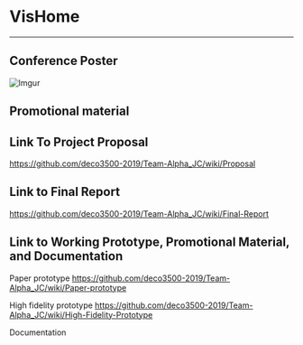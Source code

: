 # VisHome
***
## Conference Poster
![Imgur](https://i.imgur.com/R4s1DUi.jpg)
## Promotional material

## Link To Project Proposal
https://github.com/deco3500-2019/Team-Alpha_JC/wiki/Proposal

## Link to Final Report
https://github.com/deco3500-2019/Team-Alpha_JC/wiki/Final-Report

## Link to Working Prototype, Promotional Material, and Documentation  

Paper prototype
https://github.com/deco3500-2019/Team-Alpha_JC/wiki/Paper-prototype

High fidelity prototype
https://github.com/deco3500-2019/Team-Alpha_JC/wiki/High-Fidelity-Prototype



Documentation
